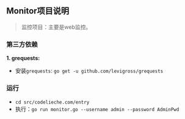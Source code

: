## Monitor项目说明
> 监控项目：主要是web监控。

### 第三方依赖

**1. grequests:**
- 安装`grequests`: `go get -u github.com/levigross/grequests`


### 运行
- `cd src/codelieche.com/entry`
- 执行：`go run monitor.go --username admin --password AdminPwd`
